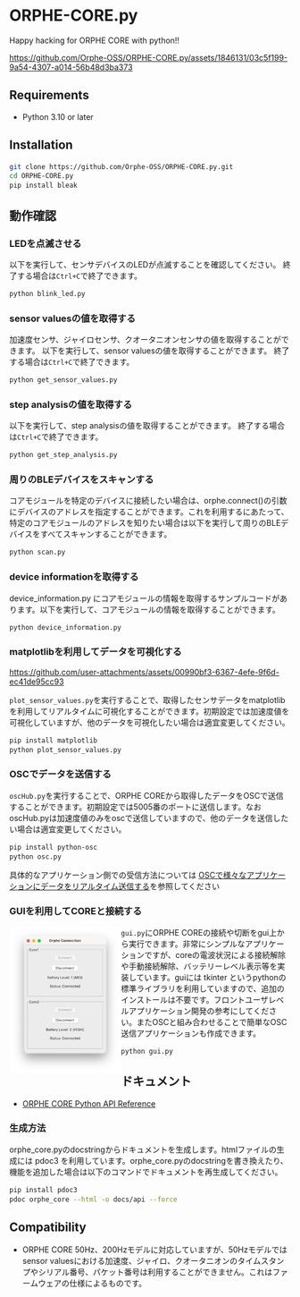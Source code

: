 # ORPHE-CORE.py
Happy hacking for ORPHE CORE with python!!

https://github.com/Orphe-OSS/ORPHE-CORE.py/assets/1846131/03c5f199-9a54-4307-a014-56b48d3ba373

## Requirements
 * Python 3.10 or later

## Installation
```bash
git clone https://github.com/Orphe-OSS/ORPHE-CORE.py.git
cd ORPHE-CORE.py
pip install bleak
```

## 動作確認

### LEDを点滅させる
以下を実行して、センサデバイスのLEDが点滅することを確認してください。
終了する場合は`Ctrl+C`で終了できます。
```bash
python blink_led.py
```

### sensor valuesの値を取得する
加速度センサ、ジャイロセンサ、クオータニオンセンサの値を取得することができます。
以下を実行して、sensor valuesの値を取得することができます。
終了する場合は`Ctrl+C`で終了できます。
```bash
python get_sensor_values.py
```

### step analysisの値を取得する
以下を実行して、step analysisの値を取得することができます。
終了する場合は`Ctrl+C`で終了できます。
```bash
python get_step_analysis.py
```

### 周りのBLEデバイスをスキャンする
コアモジュールを特定のデバイスに接続したい場合は、orphe.connect()の引数にデバイスのアドレスを指定することができます。これを利用するにあたって、特定のコアモジュールのアドレスを知りたい場合は以下を実行して周りのBLEデバイスをすべてスキャンすることができます。
```bash
python scan.py
```

### device informationを取得する
device_information.py にコアモジュールの情報を取得するサンプルコードがあります。以下を実行して、コアモジュールの情報を取得することができます。
```bash
python device_information.py
```

### matplotlibを利用してデータを可視化する

https://github.com/user-attachments/assets/00990bf3-6367-4efe-9f6d-ec41de95cc93

`plot_sensor_values.py`を実行することで、取得したセンサデータをmatplotlibを利用してリアルタイムに可視化することができます。初期設定では加速度値を可視化していますが、他のデータを可視化したい場合は適宜変更してください。
```bash
pip install matplotlib
python plot_sensor_values.py
```

### OSCでデータを送信する
`oscHub.py`を実行することで、ORPHE COREから取得したデータをOSCで送信することができます。初期設定では5005番のポートに送信します。なおoscHub.pyは加速度値のみをoscで送信していますので、他のデータを送信したい場合は適宜変更してください。
```bash
pip install python-osc
python osc.py
```

具体的なアプリケーション側での受信方法については [OSCで様々なアプリケーションにデータをリアルタイム送信する](https://github.com/Orphe-OSS/ORPHE-CORE.py/wiki/%E7%95%AA%E5%A4%96%E7%B7%A8.-OSC%E3%81%A7%E6%A7%98%E3%80%85%E3%81%AA%E3%82%A2%E3%83%97%E3%83%AA%E3%82%B1%E3%83%BC%E3%82%B7%E3%83%A7%E3%83%B3%E3%81%AB%E3%83%87%E3%83%BC%E3%82%BF%E3%82%92%E3%83%AA%E3%82%A2%E3%83%AB%E3%82%BF%E3%82%A4%E3%83%A0%E9%80%81%E4%BF%A1%E3%81%99%E3%82%8B)を参照してください

### GUIを利用してCOREと接続する
<img align="left" width="200" height="auto" src="gui.png">

`gui.py`にORPHE COREの接続や切断をgui上から実行できます。非常にシンプルなアプリケーションですが、coreの電波状況による接続解除や手動接続解除、バッテリーレベル表示等を実装しています。guiには tkinter というpythonの標準ライブラリを利用していますので、追加のインストールは不要です。フロントユーザレベルアプリケーション開発の参考にしてください。またOSCと組み合わせることで簡単なOSC送信アプリケーションも作成できます。

```bash
python gui.py
```

## ドキュメント
  * [ORPHE CORE Python API Reference](https://orphe-oss.github.io/ORPHE-CORE.py/api/orphe_core.html)

### 生成方法
orphe_core.pyのdocstringからドキュメントを生成します。htmlファイルの生成には pdoc3 を利用しています。orphe_core.pyのdocstringを書き換えたり、機能を追加した場合は以下のコマンドでドキュメントを再生成してください。
```bash
pip install pdoc3
pdoc orphe_core --html -o docs/api --force
```

## Compatibility
 * ORPHE CORE 50Hz、200Hzモデルに対応していますが、50Hzモデルではsensor valuesにおける加速度、ジャイロ、クオータニオンのタイムスタンプやシリアル番号、パケット番号は利用することができません。これはファームウェアの仕様によるものです。
